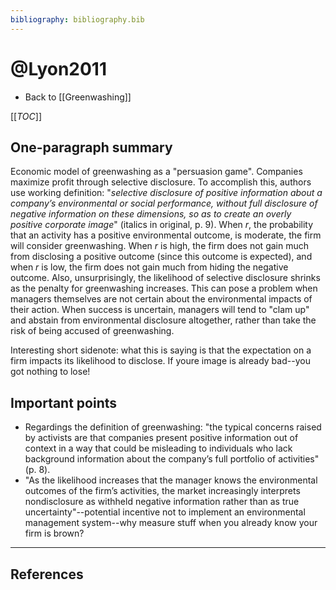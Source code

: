 ```yaml
---
bibliography: bibliography.bib
---
```


# @Lyon2011

* Back to [[Greenwashing]]

[[_TOC_]]

## One-paragraph summary

Economic model of greenwashing as a "persuasion game". Companies maximize profit through selective disclosure. To accomplish this, authors use working definition: "*selective disclosure of positive information about a company’s environmental or social performance, without full disclosure of negative information on these dimensions, so as to create an overly positive corporate image*" (italics in original, p. 9). When *r*, the probability that an activity has a positive environmental outcome, is moderate, the firm will consider greenwashing. When *r* is high, the firm does not gain much from disclosing a positive outcome (since this outcome is expected), and when *r* is low, the firm does not gain much from hiding the negative outcome. Also, unsurprisingly, the likelihood of selective disclosure shrinks as the penalty for greenwashing increases. This can pose a problem when managers themselves are not certain about the environmental impacts of their action. When success is uncertain, managers will tend to "clam up" and abstain from environmental disclosure altogether, rather than take the risk of being accused of greenwashing.

Interesting short sidenote: what this is saying is that the expectation on a firm impacts its likelihood to disclose. If youre image is already bad--you got nothing to lose!

## Important points

* Regardings the definition of greenwashing: "the typical concerns raised by activists are that companies present positive information out of context in a way that could be misleading to individuals who lack background information about the company’s full portfolio of activities" (p. 8).
* "As the likelihood increases that the manager knows the environmental outcomes of the firm’s activities, the market increasingly interprets nondisclosure as withheld negative information rather than as true uncertainty"--potential incentive not to implement an environmental management system--why measure stuff when you already know your firm is brown?

---

## References